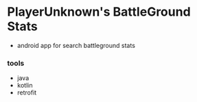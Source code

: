 # PlayerUnknown's BattleGround Stats

* android app for search battleground stats


### tools 

* java 
* kotlin
* retrofit

